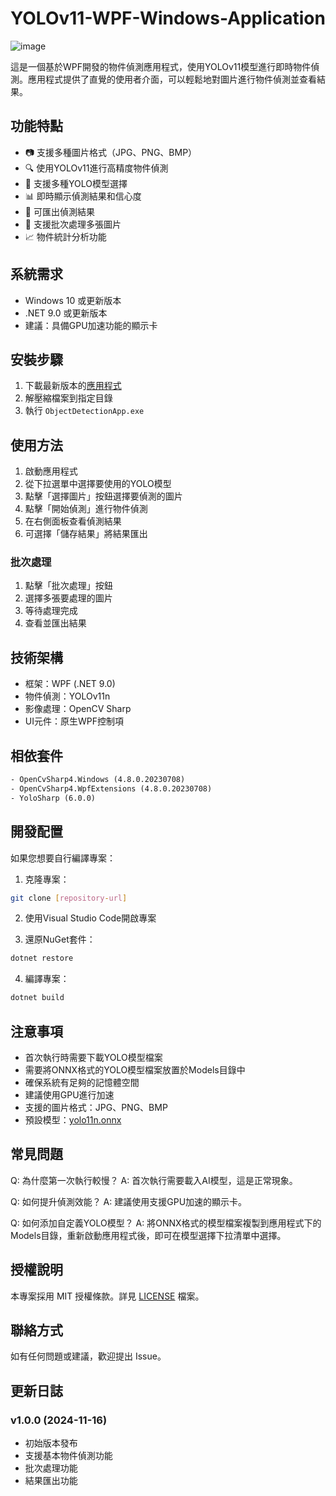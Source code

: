 # YOLOv11-WPF-Windows-Application

![image](https://github.com/user-attachments/assets/d42970fa-b1cf-4b97-a5d0-3d89744a2ec8)

這是一個基於WPF開發的物件偵測應用程式，使用YOLOv11模型進行即時物件偵測。應用程式提供了直覺的使用者介面，可以輕鬆地對圖片進行物件偵測並查看結果。

## 功能特點

- 📷 支援多種圖片格式（JPG、PNG、BMP）
- 🔍 使用YOLOv11進行高精度物件偵測
- 🔄 支援多種YOLO模型選擇
- 📊 即時顯示偵測結果和信心度
- 💾 可匯出偵測結果
- 📁 支援批次處理多張圖片
- 📈 物件統計分析功能

## 系統需求

- Windows 10 或更新版本
- .NET 9.0 或更新版本
- 建議：具備GPU加速功能的顯示卡

## 安裝步驟

1. 下載最新版本的[應用程式](https://github.com/e96031413/YOLOv11-WPF-Windows-Application/releases/download/v1.0.0/YOLOv11-WPF-App.zip)
2. 解壓縮檔案到指定目錄
3. 執行 `ObjectDetectionApp.exe`

## 使用方法

1. 啟動應用程式
2. 從下拉選單中選擇要使用的YOLO模型
3. 點擊「選擇圖片」按鈕選擇要偵測的圖片
4. 點擊「開始偵測」進行物件偵測
5. 在右側面板查看偵測結果
6. 可選擇「儲存結果」將結果匯出

### 批次處理

1. 點擊「批次處理」按鈕
2. 選擇多張要處理的圖片
3. 等待處理完成
4. 查看並匯出結果

## 技術架構

- 框架：WPF (.NET 9.0)
- 物件偵測：YOLOv11n
- 影像處理：OpenCV Sharp
- UI元件：原生WPF控制項

## 相依套件

```xml
- OpenCvSharp4.Windows (4.8.0.20230708)
- OpenCvSharp4.WpfExtensions (4.8.0.20230708)
- YoloSharp (6.0.0)
```

## 開發配置

如果您想要自行編譯專案：

1. 克隆專案：
```bash
git clone [repository-url]
```

2. 使用Visual Studio Code開啟專案

3. 還原NuGet套件：
```bash
dotnet restore
```

4. 編譯專案：
```bash
dotnet build
```

## 注意事項

- 首次執行時需要下載YOLO模型檔案
- 需要將ONNX格式的YOLO模型檔案放置於Models目錄中
- 確保系統有足夠的記憶體空間
- 建議使用GPU進行加速
- 支援的圖片格式：JPG、PNG、BMP
- 預設模型：[yolo11n.onnx](https://github.com/dme-compunet/YoloSharp/blob/main/Source/Assets/models/yolo11n.onnx)

## 常見問題

Q: 為什麼第一次執行較慢？
A: 首次執行需要載入AI模型，這是正常現象。

Q: 如何提升偵測效能？
A: 建議使用支援GPU加速的顯示卡。

Q: 如何添加自定義YOLO模型？
A: 將ONNX格式的模型檔案複製到應用程式下的Models目錄，重新啟動應用程式後，即可在模型選擇下拉清單中選擇。

## 授權說明

本專案採用 MIT 授權條款。詳見 [LICENSE](LICENSE) 檔案。

## 聯絡方式

如有任何問題或建議，歡迎提出 Issue。

## 更新日誌

### v1.0.0 (2024-11-16)
- 初始版本發布
- 支援基本物件偵測功能
- 批次處理功能
- 結果匯出功能
